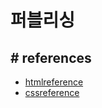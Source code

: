 # 퍼블리싱

## # references
- [htmlreference](https://htmlreference.io/)
- [cssreference](https://https://cssreference.io/)
